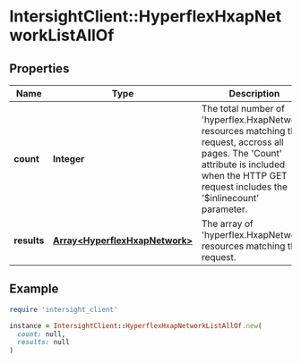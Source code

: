 # IntersightClient::HyperflexHxapNetworkListAllOf

## Properties

| Name | Type | Description | Notes |
| ---- | ---- | ----------- | ----- |
| **count** | **Integer** | The total number of &#39;hyperflex.HxapNetwork&#39; resources matching the request, accross all pages. The &#39;Count&#39; attribute is included when the HTTP GET request includes the &#39;$inlinecount&#39; parameter. | [optional] |
| **results** | [**Array&lt;HyperflexHxapNetwork&gt;**](HyperflexHxapNetwork.md) | The array of &#39;hyperflex.HxapNetwork&#39; resources matching the request. | [optional] |

## Example

```ruby
require 'intersight_client'

instance = IntersightClient::HyperflexHxapNetworkListAllOf.new(
  count: null,
  results: null
)
```

